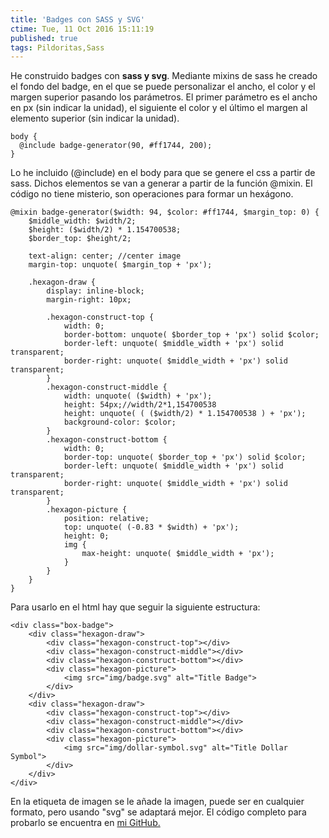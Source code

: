 ```yaml
---
title: 'Badges con SASS y SVG'
ctime: Tue, 11 Oct 2016 15:11:19
published: true
tags: Pildoritas,Sass
---
```


He construido badges con **sass y svg**. Mediante mixins de sass he creado el fondo del badge, en el que se puede personalizar el ancho, el color y el margen superior pasando los parámetros. El primer parámetro es el ancho en px (sin indicar la unidad), el siguiente el color y el último el margen al elemento superior (sin indicar la unidad).

```
body {
  @include badge-generator(90, #ff1744, 200);
}
```

Lo he incluido (@include) en el body para que se genere el css a partir de sass. Dichos elementos se van a generar a partir de la función @mixin. El código no tiene misterio, son operaciones para formar un hexágono.

```
@mixin badge-generator($width: 94, $color: #ff1744, $margin_top: 0) {
	$middle_width: $width/2;
	$height: ($width/2) * 1.154700538;
	$border_top: $height/2;

	text-align: center; //center image
	margin-top: unquote( $margin_top + 'px');

	.hexagon-draw {
		display: inline-block;
		margin-right: 10px;

		.hexagon-construct-top {
			width: 0;
			border-bottom: unquote( $border_top + 'px') solid $color;
			border-left: unquote( $middle_width + 'px') solid transparent;
			border-right: unquote( $middle_width + 'px') solid transparent;
		}
		.hexagon-construct-middle {
			width: unquote( ($width) + 'px');
			height: 54px;//width/2*1,154700538
			height: unquote( ( ($width/2) * 1.154700538 ) + 'px');
			background-color: $color;
		}
		.hexagon-construct-bottom {
			width: 0;
			border-top: unquote( $border_top + 'px') solid $color;
			border-left: unquote( $middle_width + 'px') solid transparent;
			border-right: unquote( $middle_width + 'px') solid transparent;
		}
		.hexagon-picture {
			position: relative;
			top: unquote( (-0.83 * $width) + 'px');
			height: 0;
			img {
				max-height: unquote( $middle_width + 'px');
			}
		}
	}
}
```

Para usarlo en el html hay que seguir la siguiente estructura:

```
<div class="box-badge">
	<div class="hexagon-draw">
		<div class="hexagon-construct-top"></div>
		<div class="hexagon-construct-middle"></div>
		<div class="hexagon-construct-bottom"></div>
		<div class="hexagon-picture">
			<img src="img/badge.svg" alt="Title Badge">
		</div>
	</div>
	<div class="hexagon-draw">
		<div class="hexagon-construct-top"></div>
		<div class="hexagon-construct-middle"></div>
		<div class="hexagon-construct-bottom"></div>
		<div class="hexagon-picture">
			<img src="img/dollar-symbol.svg" alt="Title Dollar Symbol">
		</div>
	</div>
</div>
```

En la etiqueta de imagen se le añade la imagen, puede ser en cualquier formato, pero usando "svg" se adaptará mejor. El código completo para probarlo se encuentra en [mi GitHub.](https://github.com/ivanalbizu/Badges-with-Sass-and-Svg)